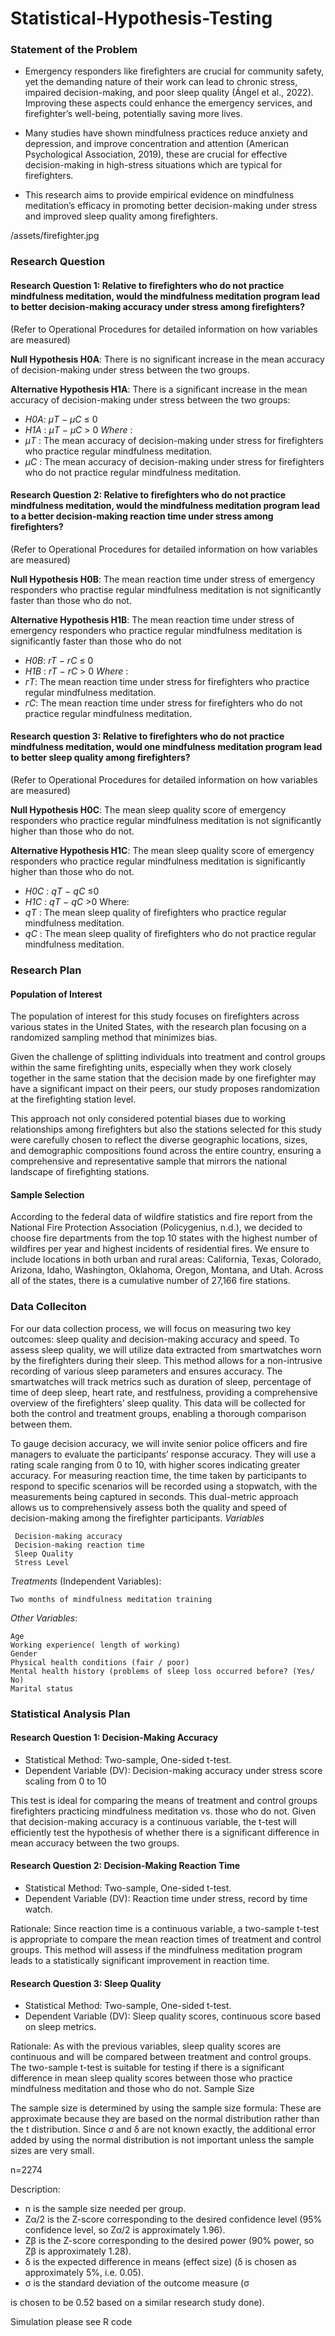 # Statistical-Hypothesis-Testing


### Statement of the Problem


- Emergency responders like firefighters are crucial for community safety, yet the demanding nature of their work can lead to chronic stress, impaired decision-making, and poor sleep quality (Ángel et al., 2022). Improving these aspects could enhance the emergency services, and firefighter’s well-being, potentially saving more lives. 

- Many studies have shown mindfulness practices reduce anxiety and depression, and improve concentration and attention (American Psychological Association, 2019), these are crucial for effective decision-making in high-stress situations which are typical for firefighters.

- This research aims to provide empirical evidence on mindfulness meditation’s efficacy in promoting better decision-making under stress and improved sleep quality among firefighters.

/assets/firefighter.jpg

### Research Question 
#### Research Question 1: Relative to firefighters who do not practice mindfulness meditation, would the mindfulness meditation program lead to better decision-making accuracy under stress among firefighters?
(Refer to Operational Procedures for detailed information on how variables are measured)

**Null Hypothesis H0A**: 
There is no significant increase in the mean accuracy of decision-making under stress between the two groups.

**Alternative Hypothesis H1A**: 
There is a significant increase in the mean accuracy of decision-making under stress between the two groups:

- _H0A_: _μT_ − _μC_ ≤ 0
- _H1A_ : _μT_ − _μC_ > 0 _Where_ :
- _μT_ : The mean accuracy of decision-making under stress for firefighters who practice regular mindfulness meditation.
- _μC_ : The mean accuracy of decision-making under stress for firefighters who do not practice regular mindfulness meditation.


#### Research Question 2: Relative to firefighters who do not practice mindfulness meditation, would the mindfulness meditation program lead to a better decision-making reaction time under stress among firefighters?
(Refer to Operational Procedures for detailed information on how variables are measured)

**Null Hypothesis H0B**: 
The mean reaction time under stress of emergency responders who practise regular mindfulness meditation is not significantly faster than those who do not.

**Alternative Hypothesis H1B**: 
The mean reaction time under stress of emergency responders who practice regular mindfulness meditation is significantly faster than those who do not

- _H0B_: _rT_ − _rC_ ≤ 0
- _H1B_ : _rT_ − _rC_ > 0 _Where_ :
- _гT_: The mean reaction time under stress for firefighters who practice regular mindfulness meditation.
- _гC_: The mean reaction time under stress for firefighters who do not practice regular mindfulness meditation.

#### Research question 3: Relative to firefighters who do not practice mindfulness meditation, would one mindfulness meditation program lead to better sleep quality among firefighters?
(Refer to Operational Procedures for detailed information on how variables are measured)

**Null Hypothesis H0C**: 
The mean sleep quality score of emergency responders who practice regular mindfulness meditation is not significantly higher than those who do not.

**Alternative Hypothesis H1C**: 
The mean sleep quality score of emergency responders who practice regular mindfulness meditation is significantly higher than those who do not.

- _H0C_ : _𝘲T_ − _𝘲C_ ≤0
- _H1C_ : _𝘲T_ − _𝘲C_ >0 Where:
- _𝘲T_ : The mean sleep quality of firefighters who practice regular mindfulness meditation.
- _𝘲C_ : The mean sleep quality of firefighters who do not practice regular mindfulness meditation. 


### Research Plan
#### Population of Interest

The population of interest for this study focuses on firefighters across various states in the United States, with the research plan focusing on a randomized sampling method that minimizes bias. 

Given the challenge of splitting individuals into treatment and control groups within the same firefighting units, especially when they work closely together in the same station that the decision made by one firefighter may have a significant impact on their peers, our study proposes randomization at the firefighting station level.

This approach not only considered potential biases due to working relationships among firefighters but also the stations selected for this study were carefully chosen to reflect the diverse geographic locations, sizes, and demographic compositions found across the entire country, ensuring a comprehensive and representative sample that mirrors the national landscape of firefighting stations.


#### Sample Selection


According to the federal data of wildfire statistics and fire report from the National Fire Protection Association (Policygenius, n.d.), we decided to choose fire departments from the top 10 states with the highest number of wildfires per year and highest incidents of residential fires. We ensure to include locations in both urban and rural areas: California, Texas, Colorado, Arizona, Idaho, Washington, Oklahoma, Oregon, Montana, and Utah. Across all of the states, there is a cumulative number of 27,166 fire stations. 



### Data Colleciton
For our data collection process, we will focus on measuring two key outcomes: sleep quality and decision-making accuracy and speed. To assess sleep quality, we will utilize data extracted from smartwatches worn by the firefighters during their sleep. This method allows for a non-intrusive recording of various sleep parameters and ensures accuracy. The smartwatches will track metrics such as duration of sleep, percentage of time of deep sleep, heart rate, and restfulness, providing a comprehensive overview of the firefighters’ sleep quality. This data will be collected for both the control and treatment groups, enabling a thorough comparison between them.

To gauge decision accuracy, we will invite senior police officers and fire managers to evaluate the participants’ response accuracy. They will use a rating scale ranging from 0 to 10, with higher scores indicating greater accuracy. For measuring reaction time, the time taken by participants to respond to specific scenarios will be recorded using a stopwatch, with the measurements being captured in seconds. This dual-metric approach allows us to comprehensively assess both the quality and speed of decision-making among the firefighter participants.
_Variables_

     Decision-making accuracy
     Decision-making reaction time
     Sleep Quality
     Stress Level

_Treatments_  (Independent Variables):

    Two months of mindfulness meditation training

_Other Variables_:

    Age
    Working experience( length of working)
    Gender
    Physical health conditions (fair / poor)
    Mental health history (problems of sleep loss occurred before? (Yes/ No)
    Marital status

### Statistical Analysis Plan

#### Research Question 1: Decision-Making Accuracy
- Statistical Method: Two-sample, One-sided t-test.
- Dependent Variable (DV): Decision-making accuracy under stress score scaling from 0 to 10

This test is ideal for comparing the means of treatment and control groups firefighters practicing mindfulness meditation vs. those who do not. Given that decision-making accuracy is a continuous variable, the t-test will efficiently test the hypothesis of whether there is a significant difference in mean accuracy between the two groups.

#### Research Question 2: Decision-Making Reaction Time
- Statistical Method: Two-sample, One-sided t-test.
- Dependent Variable (DV): Reaction time under stress, record by time watch.

Rationale: Since reaction time is a continuous variable, a two-sample t-test is appropriate to compare the mean reaction times of treatment and control groups. This method will assess if the mindfulness meditation program leads to a statistically significant improvement in reaction time.

#### Research Question 3: Sleep Quality
- Statistical Method: Two-sample, One-sided t-test.
- Dependent Variable (DV): Sleep quality scores, continuous score based on sleep metrics.

Rationale: As with the previous variables, sleep quality scores are continuous and will be compared between treatment and control groups. The two-sample t-test is suitable for testing if there is a significant difference in mean sleep quality scores between those who practice mindfulness meditation and those who do not.
Sample Size


The sample size is determined by using the sample size formula: These are approximate because they are based on the normal distribution rather than the t distribution. Since σ and δ are not known exactly, the additional error added by using the normal distribution is not important unless the sample sizes are very small.


n=2274

Description:
- n
is the sample size needed per group.
- Zα/2 is the Z-score corresponding to the desired confidence level (95% confidence level, so Zα/2 is approximately 1.96).
- Zβ is the Z-score corresponding to the desired power (90% power, so Zβ is approximately 1.28).
- δ is the expected difference in means (effect size) (δ is chosen as approximately 5%, i.e. 0.05).
- σ is the standard deviation of the outcome measure (σ

is chosen to be 0.52 based on a similar research study done).

Simulation please see R code

